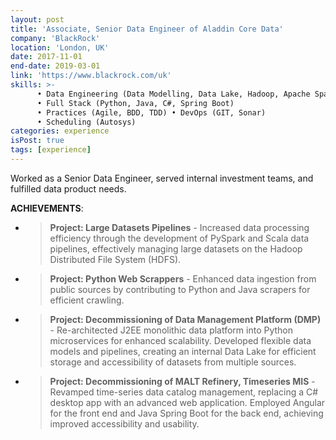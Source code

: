 ```yaml
---
layout: post
title: 'Associate, Senior Data Engineer of Aladdin Core Data'
company: 'BlackRock'
location: 'London, UK'
date: 2017-11-01
end-date: 2019-03-01
link: 'https://www.blackrock.com/uk'
skills: >-
      • Data Engineering (Data Modelling, Data Lake, Hadoop, Apache Spark) 
      • Full Stack (Python, Java, C#, Spring Boot) 
      • Practices (Agile, BDD, TDD) • DevOps (GIT, Sonar) 
      • Scheduling (Autosys)
categories: experience
isPost: true
tags: [experience]
---
```


Worked as a Senior Data Engineer, served internal investment teams, and fulfilled data product needs.

**ACHIEVEMENTS**:
- > __Project: Large Datasets Pipelines__ - Increased data processing efficiency through the development of PySpark 
      and Scala data pipelines, effectively managing large datasets on the Hadoop Distributed File System (HDFS).
- > __Project: Python Web Scrappers__ - Enhanced data ingestion from public sources by contributing to Python and 
      Java scrapers for efficient crawling.
- > __Project: Decommissioning of Data Management Platform (DMP)__ - Re-architected J2EE monolithic data platform 
      into Python microservices for enhanced scalability. Developed flexible data models and pipelines, creating 
      an internal Data Lake for efficient storage and accessibility of datasets from multiple sources.
- > __Project: Decommissioning of MALT Refinery, Timeseries MIS__ - Revamped time-series data catalog management, 
      replacing a C# desktop app with an advanced web application. Employed Angular for the front end and Java Spring 
      Boot for the back end, achieving improved accessibility and usability.

